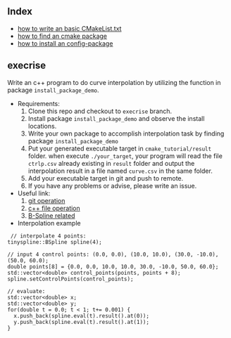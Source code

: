 ## Index
* [how to write an basic CMakeList.txt](./how_to_write_an_cmakelist.md)
* [how to find an cmake package](./how_to_find_an_cmake_package.md)
* [how to install an config-package](./how_to_install_an_config-package.md)

## execrise
Write an c++ program to do curve interpolation by utilizing the function in package `install_package_demo`.
* Requirements:
  1. Clone this repo and checkout to `execrise` branch.
  2. Install package `install_package_demo` and observe the install locations.
  3. Write your own package to accomplish interpolation task by finding package `install_package_demo`
  4. Put your generated executable target in `cmake_tutorial/result` folder. when execute `./your_target`, your program will read the file `ctrlp.csv` already existing in `result` folder and output the interpolation result in a file named `curve.csv` in the same folder.
  5. Add your executable target in git and push to remote.
  6. If you have any problems or advise, please write an issue.
* Useful link:
  1. [git operation](https://www.liaoxuefeng.com/wiki/0013739516305929606dd18361248578c67b8067c8c017b000)
  2. [c++ file operation](https://blog.csdn.net/qq_37503115/article/details/79376743)
  3. [B-Spline related](http://web.mit.edu/hyperbook/Patrikalakis-Maekawa-Cho/node17.html)
* Interpolation example
````
 // interpolate 4 points:
tinyspline::BSpline spline(4);

// input 4 control points: (0.0, 0.0), (10.0, 10.0), (30.0, -10.0), (50.0, 60.0);
double points[8] = {0.0, 0.0, 10.0, 10.0, 30.0, -10.0, 50.0, 60.0};
std::vector<double> control_points(points, points + 8);
spline.setControlPoints(control_points);

// evaluate:
std::vector<double> x;
std::vector<double> y;
for(double t = 0.0; t < 1; t+= 0.001) {
  x.push_back(spline.eval(t).result().at(0));
  y.push_back(spline.eval(t).result().at(1));
}
````
